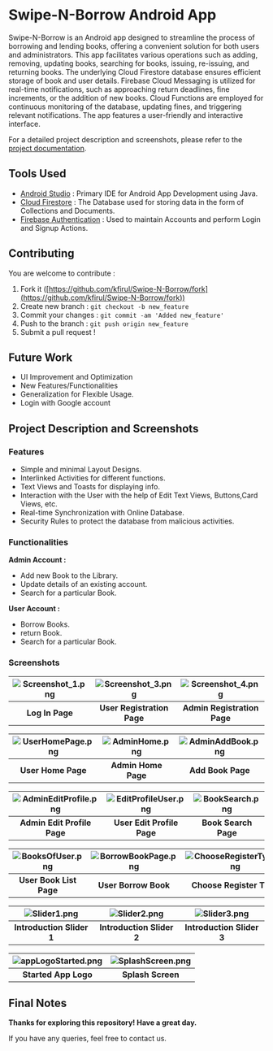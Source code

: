 # Swipe-N-Borrow Android App

Swipe-N-Borrow is an Android app designed to streamline the process of borrowing and lending books, offering a convenient solution for both users and administrators. This app facilitates various operations such as adding, removing, updating books, searching for books, issuing, re-issuing, and returning books. The underlying Cloud Firestore database ensures efficient storage of book and user details. Firebase Cloud Messaging is utilized for real-time notifications, such as approaching return deadlines, fine increments, or the addition of new books. Cloud Functions are employed for continuous monitoring of the database, updating fines, and triggering relevant notifications. The app features a user-friendly and interactive interface.

For a detailed project description and screenshots, please refer to the [project documentation](#project-description-and-screenshots).

## Tools Used

* [Android Studio](https://developer.android.com/studio) : Primary IDE for Android App Development using Java.
* [Cloud Firestore](https://firebase.google.com/products/firestore) : The Database used for storing data in the form of Collections and Documents.
* [Firebase Authentication](https://firebase.google.com/products/auth) : Used to maintain Accounts and perform Login and Signup Actions.

## Contributing
You are welcome to contribute :

1. Fork it ([https://github.com/kfirul/Swipe-N-Borrow/fork](https://github.com/kfirul/Swipe-N-Borrow/fork))
2. Create new branch : `git checkout -b new_feature`
3. Commit your changes : `git commit -am 'Added new_feature'`
4. Push to the branch : `git push origin new_feature`
5. Submit a pull request !

## Future Work
* UI Improvement and Optimization
* New Features/Functionalities
* Generalization for Flexible Usage.
* Login with Google account

## Project Description and Screenshots
### Features
* Simple and minimal Layout Designs.
* Interlinked Activities for different functions.
* Text Views and Toasts for displaying info.
* Interaction with the User with the help of Edit Text Views, Buttons,Card Views, etc.
* Real-time Synchronization with Online Database.
* Security Rules to protect the database from malicious activities.

### Functionalities
**Admin Account :**

* Add new Book to the Library.
* Update details of an existing account.
* Search for a particular Book.

**User Account :**

* Borrow Books.
* return Book.
* Search for a particular Book.

### Screenshots

| ![Screenshot_1.png](Screenshots/Screenshot_1.png) | ![Screenshot_3.png](Screenshots/Screenshot_3.png) | ![Screenshot_4.png](Screenshots/Screenshot_4.png) |
|:-------------------------------------------------:|:-------------------------------------------------:|:-------------------------------------------------:|
|                  **Log In Page**                  |            **User Registration Page**             |            **Admin Registration Page**            |

| ![UserHomePage.png](Screenshots/UserHomePage.png) | ![AdminHome.png](Screenshots/AdminHome.png) | ![AdminAddBook.png](Screenshots/AdminAddBook.png) |
|:-------------------------------------------------:|:-------------------------------------------:|:-------------------------------------------------:|
|                **User Home Page**                 |             **Admin Home Page**             |                 **Add Book Page**                 |

| ![AdminEditProfile.png](Screenshots/AdminEditProfile.png) | ![EditProfileUser.png](Screenshots/EditProfileUser.png) | ![BookSearch.png](Screenshots%2FBookSearch.png) |
|:---------------------------------------------------------:|:-------------------------------------------------------:|:-----------------------------------------------:|
|                **Admin Edit Profile Page**                |               **User Edit Profile Page**                |              **Book Search Page**               |

| ![BooksOfUser.png](Screenshots/BooksOfUser.png) | ![BorrowBookPage.png](Screenshots%2FBorrowBookPage.png) | ![ChooseRegisterType.png](Screenshots%2FChooseRegisterType.png) |
|:-----------------------------------------------:|:-------------------------------------------------------:|:---------------------------------------------------------------:|
|             **User Book List Page**             |                  **User Borrow Book**                   |                    **Choose Register Type**                     |


| ![Slider1.png](Screenshots/Slider1.png) | ![Slider2.png](Screenshots/Slider2.png) | ![Slider3.png](Screenshots/Slider3.png) |
|:---------------------------------------:|:---------------------------------------:|:---------------------------------------:|
|        **Introduction Slider 1**         |        **Introduction Slider 2**        |        **Introduction Slider 3**        |


| ![appLogoStarted.png](Screenshots/appLogoStarted.png) | ![SplashScreen.png](Screenshots/SplashScreen.png) |
|:-----------------------------------------------------:|:-------------------------------------------------:|
|                 **Started App Logo**                  |                 **Splash Screen**                 |




## Final Notes

**Thanks for exploring this repository! Have a great day.**

If you have any queries, feel free to contact us.
